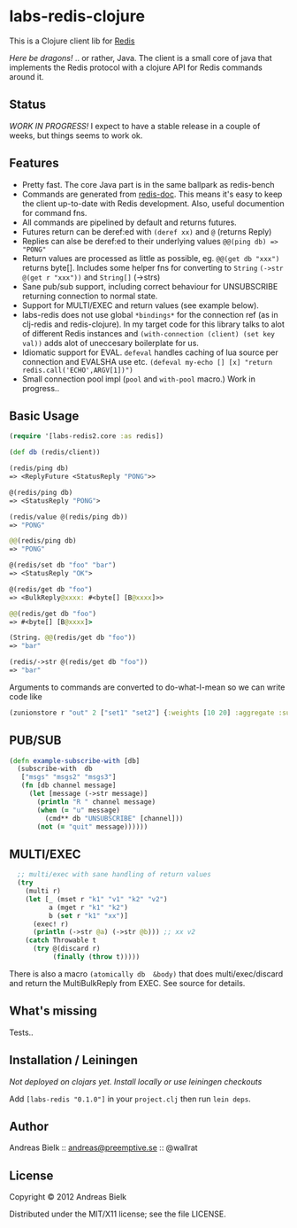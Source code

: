# labs-redis-clojure

This is a Clojure client lib for [Redis](https://github.com/antirez/redis)

*Here be dragons!* .. or rather, Java. The client is a small core of java that implements the Redis protocol
with a clojure API for Redis commands around it.

## Status
*WORK IN PROGRESS!* I expect to have a stable release in a couple of weeks, but things seems to work ok.

## Features
- Pretty fast. The core Java part is in the same ballpark as redis-bench
- Commands are generated from [redis-doc](https://github.com/antirez/redis-doc). This means it's easy to
keep the client up-to-date with Redis development. Also, useful documention for command fns.
- All commands are pipelined by default and returns futures.
- Futures return can be deref:ed with `(deref xx)` and `@` (returns Reply)
- Replies can alse be deref:ed to their underlying values `@@(ping db) => "PONG"`
- Return values are processed as little as possible, eg. `@@(get db "xxx")` returns byte[].
Includes some helper fns for converting to `String` `(->str @(get r "xxx"))` and `String[]` (->strs)
- Sane pub/sub support, including correct behaviour for UNSUBSCRIBE returning connection to normal state.
- Support for MULTI/EXEC and return values (see example below).
- labs-redis does not use global `*bindings*` for the connection ref (as in clj-redis and redis-clojure).
In my target code for this library talks to alot of different Redis instances and `(with-connection (client) (set key val))` adds alot of uneccesary boilerplate for us.
- Idiomatic support for EVAL. `defeval` handles caching of lua source per connection and EVALSHA use etc. `(defeval my-echo [] [x] "return redis.call('ECHO',ARGV[1])")`
- Small connection pool impl (`pool` and `with-pool` macro.) Work in progress..

## Basic Usage

```clojure
(require '[labs-redis2.core :as redis])

(def db (redis/client))

(redis/ping db)
=> <ReplyFuture <StatusReply "PONG">>

@(redis/ping db)
=> <StatusReply "PONG">

(redis/value @(redis/ping db))
=> "PONG"

@@(redis/ping db)
=> "PONG"

@(redis/set db "foo" "bar")
=> <StatusReply "OK">

@(redis/get db "foo")
=> <BulkReply@xxxx: #<byte[] [B@xxxx]>>

@@(redis/get db "foo")
=> #<byte[] [B@xxxx]>

(String. @@(redis/get db "foo"))
=> "bar"

(redis/->str @(redis/get db "foo"))
=> "bar"
```

Arguments to commands are converted to do-what-I-mean so we can write code like

```clojure
(zunionstore r "out" 2 ["set1" "set2"] {:weights [10 20] :aggregate :sum})
```

## PUB/SUB
```clojure
(defn example-subscribe-with [db]
  (subscribe-with  db
   ["msgs" "msgs2" "msgs3"]
   (fn [db channel message]
     (let [message (->str message)]
       (println "R " channel message)
       (when (= "u" message)
         (cmd** db "UNSUBSCRIBE" [channel]))
       (not (= "quit" message))))))
```

## MULTI/EXEC
```clojure
  ;; multi/exec with sane handling of return values
  (try
    (multi r)
    (let [_ (mset r "k1" "v1" "k2" "v2")
          a (mget r "k1" "k2")
          b (set r "k1" "xx")]
      (exec! r)
      (println (->str @a) (->str @b))) ;; xx v2
    (catch Throwable t
      (try @(discard r)
           (finally (throw t)))))
```

There is also a macro `(atomically db  &body)` that does multi/exec/discard and return the MultiBulkReply from EXEC.
See source for details.

## What's missing

Tests..

## Installation / Leiningen

_Not deployed on clojars yet. Install locally or use leiningen checkouts_

Add `[labs-redis "0.1.0"]` in your `project.clj` then run `lein deps`.

## Author

Andreas Bielk :: andreas@preemptive.se :: @wallrat


## License

Copyright © 2012 Andreas Bielk

Distributed under the MIT/X11 license; see the file LICENSE.
